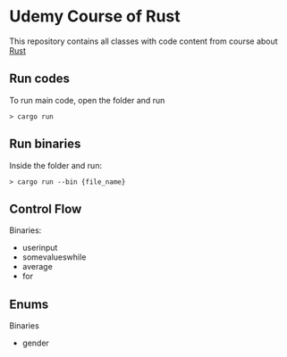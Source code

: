 # Udemy Course of Rust

This repository contains all classes with code content from course about [Rust](https://www.udemy.com/course/curso-programacao-rust-completo-do-zero-ao-pleno/)

## Run codes

To run main code, open the folder and run
```
> cargo run
```

## Run binaries

Inside the folder and run:
```
> cargo run --bin {file_name}
```

## Control Flow

Binaries:
- userinput
- somevalueswhile
- average
- for

## Enums

Binaries
- gender